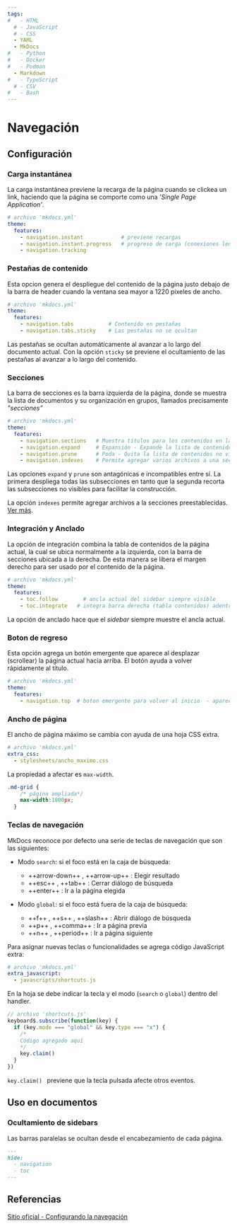 ```yaml
---
tags:
#   - HTML
  # - JavaScript
  # - CSS
  - YAML
  - MkDocs
#   - Python
#   - Docker
#   - Podman
  - Markdown
#   - TypeScript
  # - CSV
#   - Bash
---
```



# Navegación

## Configuración

### Carga instantánea


La carga instantánea previene la recarga de la página cuando se clickea un link, haciendo que la página se comporte como una *'Single Page Application'*.


```yaml title="Carga de páginas"
# archivo 'mkdocs.yml'
theme:
  features:
    - navigation.instant            # previene recargas
    - navigation.instant.progress   # progreso de carga (conexiones lentas)
    - navigation.tracking
```



### Pestañas de contenido

Esta opcion genera el despliegue del contenido de la página justo debajo de la barra de header cuando la ventana sea mayor a 1220 pixeles de ancho.



```yaml title="Pestañas"
# archivo 'mkdocs.yml'
theme:
  features:
    - navigation.tabs           # Contenido en pestañas
    - navigation.tabs.sticky    # Las pestañas no se ocultan
```

Las pestañas se ocultan automáticamente al avanzar a lo largo del documento actual. Con la opción `sticky` se previene el ocultamiento de las pestañas al avanzar a lo largo del contenido. 


### Secciones

La barra de secciones es la barra izquierda de la página, donde se muestra la lista de documentos y su organización en grupos, llamados precisamente *"secciones"*


```yaml title=""
# archivo 'mkdocs.yml'
theme:
  features:
    - navigation.sections   # Muestra títulos para los contenidos en la barra izquierda
    - navigation.expand     # Expansión - Expande la lista de contenidos por defecto
    - navigation.prune      # Poda - Quita la lista de contenidos no visibles
    - navigation.indexes    # Permite agregar varios archivos a una sección
```

Las opciones `expand` y `prune` son antagónicas e incompatibles entre sí. La primera despliega todas las subsecciones en tanto que la segunda recorta las subsecciones no visibles para facilitar la construcción.

La opción `indexes` permite agregar archivos a la secciones preestablecidas. [Ver más](https://squidfunk.github.io/mkdocs-material/setup/setting-up-navigation/#section-index-pages-with-section-index-pages).


### Integración y Anclado

La opción de integración combina la tabla de contenidos de la página actual, la cual se ubica normalmente a la izquierda, con la barra de secciones ubicada a la derecha. De esta manera se libera el margen derecho para ser usado por el contenido de la página.

```yaml title="Integración y anclado"
# archivo 'mkdocs.yml'
theme:
  features:
    - toc.follow        # ancla actual del sidebar siempre visible
    - toc.integrate   # integra barra derecha (tabla contenidos) adentro de la izquierda (secciones)
```

La opción de anclado hace que el *sidebar* siempre muestre el ancla actual.



### Boton de regreso

Esta opción agrega un botón emergente que aparece al desplazar (scrollear) la página actual hacia arriba. El botón ayuda a volver rápidamente al título.


```yaml title="Botón de regreso"
# archivo 'mkdocs.yml'
theme:
  features:
    - navigation.top  # boton emergente para volver al inicio  - aparece al intentar subir con el scroll

```



### Ancho de página

El ancho de página máximo se cambia con ayuda de una hoja CSS extra. 

```yaml title="Hoja CSS extra"
# archivo 'mkdocs.yml'
extra_css:
  - stylesheets/ancho_maximo.css
```

La propiedad a afectar es `max-width`.

```css title="Cambio de ancho máximo"
.md-grid {  
    /* página ampliada*/
    max-width:1800px;   
  }
```

### Teclas de navegación

MkDocs reconoce por defecto una serie de teclas de navegación que son las siguientes:

- Modo `search`: si el foco está en la caja de búsqueda:
    - ++arrow-down++ , ++arrow-up++ : Elegir resultado
    - ++esc++ , ++tab++ : Cerrar diálogo de búsqueda
    - ++enter++ : Ir a la página elegida

- Modo `global`: si el foco está fuera de la caja de búsqueda: 
    - ++f++ , ++s++ , ++slash++ : Abrir diálogo de búsqueda
    - ++p++ , ++comma++ : Ir a página previa
    - ++n++ , ++period++ : Ir a página siguiente



Para asignar nuevas teclas o funcionalidades se agrega código JavaScript extra:

```yaml title="Hoja JavaScript extra"
# archivo 'mkdocs.yml'
extra_javascript:
  - javascripts/shortcuts.js
```

En la hoja se debe indicar la tecla y el modo (`search` o `global`) dentro del handler.


``` js title="Handler para tecla X"
// archivo 'shortcuts.js'
keyboard$.subscribe(function(key) {
  if (key.mode === "global" && key.type === "x") {
    /* 
    Código agregado aquí
    */
    key.claim() 
  }
})

```
`key.claim() ` previene que la tecla pulsada afecte otros eventos.



## Uso en documentos

### Ocultamiento de sidebars


Las barras paralelas se ocultan desde el encabezamiento de cada página.

```md   title="Ocultamiento de barras laterales"
---
hide:
  - navigation
  - toc
---
```





## Referencias

[Sitio oficial - Configurando la navegación](https://squidfunk.github.io/mkdocs-material/setup/setting-up-navigation)